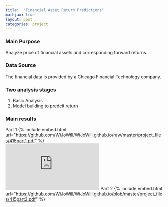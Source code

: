 ```yaml
---
title:  "Financial Asset Return Predictions"
mathjax: true
layout: post
categories: project
---
```


### Main Purpose
Analyze price of financial assets and corresponding forward returns.  

### Data Source
The financial data is provided by a Chicago Financial Technology company.  

### Two analysis stages
1. Basic Analysis 
2. Model building to predcit return 

### Main results
Part 1 
{% include embed.html url="https://github.com/WiJoWill/WiJoWill.github.io/raw/master/project_files/415part1.pdf" %}  
<embed src="https://github.com/WiJoWill/WiJoWill.github.io/blob/master/project_files/415part1.pdf" type="application/pdf" />
Part 2 
{% include embed.html url="https://github.com/WiJoWill/WiJoWill.github.io/blob/master/project_files/415part2.pdf" %}  
